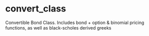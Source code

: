 # convert_class
Convertible Bond Class. Includes bond + option &amp; binomial pricing functions, as well as black-scholes derived greeks
